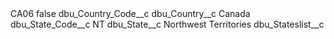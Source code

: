 <?xml version="1.0" encoding="UTF-8"?>
<CustomMetadata xmlns="http://soap.sforce.com/2006/04/metadata" xmlns:xsi="http://www.w3.org/2001/XMLSchema-instance" xmlns:xsd="http://www.w3.org/2001/XMLSchema">
    <label>CA06</label>
    <protected>false</protected>
    <values>
        <field>dbu_Country_Code__c</field>
        <value xsi:nil="true"/>
    </values>
    <values>
        <field>dbu_Country__c</field>
        <value xsi:type="xsd:string">Canada</value>
    </values>
    <values>
        <field>dbu_State_Code__c</field>
        <value xsi:type="xsd:string">NT</value>
    </values>
    <values>
        <field>dbu_State__c</field>
        <value xsi:type="xsd:string">Northwest Territories</value>
    </values>
    <values>
        <field>dbu_Stateslist__c</field>
        <value xsi:nil="true"/>
    </values>
</CustomMetadata>
